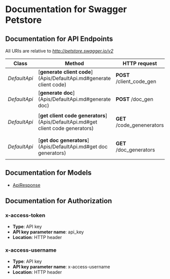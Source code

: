 # Documentation for Swagger Petstore

<a name="documentation-for-api-endpoints"></a>
## Documentation for API Endpoints

All URIs are relative to *http://petstore.swagger.io/v2*

Class | Method | HTTP request | Description
------------ | ------------- | ------------- | -------------
*DefaultApi* | [**generate client code**](Apis/DefaultApi.md#generate client code) | **POST** /client_code_gen | client代码生成
*DefaultApi* | [**generate doc**](Apis/DefaultApi.md#generate doc) | **POST** /doc_gen | 生成文档
*DefaultApi* | [**get client code generators**](Apis/DefaultApi.md#get client code generators) | **GET** /code_genenerators | 获取代码生成器名称列表
*DefaultApi* | [**get doc generators**](Apis/DefaultApi.md#get doc generators) | **GET** /doc_generators | 获取文档生成器名称列表


<a name="documentation-for-models"></a>
## Documentation for Models

 - [ApiResponse](./Models/ApiResponse.md)


<a name="documentation-for-authorization"></a>
## Documentation for Authorization

<a name="x-access-token"></a>
### x-access-token

- **Type**: API key
- **API key parameter name**: api_key
- **Location**: HTTP header

<a name="x-access-username"></a>
### x-access-username

- **Type**: API key
- **API key parameter name**: x-access-username
- **Location**: HTTP header

